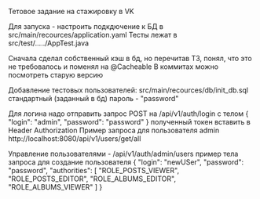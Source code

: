 Тетовое задание на стажировку в VK

Для запуска - настроить подкдючение к БД в src/main/recources/application.yaml
Тесты лежат в src/test/...../AppTest.java

Сначала сделал собственный кэш в бд, но перечитав ТЗ, понял, что это не требовалось и поменял на @Cacheable
В коммитах можно посмотреть старую версию

Добавление тестовых пользователей: src/main/recources/db/init_db.sql
стандартный (заданный в бд) пароль - "password"

Для логина надо отправить запрос POST на /api/v1/auth/login 
c телом { "login": "admin", "password": "password" }
полученный токен вставить в Header Authorization
Пример запроса для пользователя admin
http://localhost:8080/api/v1/users/get/all

Управление пользователями - /api/v1/auth/admin/users
пример тела запроса для создание пользователя
{
    "login": "newUSer",
    "password": "password",
    "authorities": [
        "ROLE_POSTS_VIEWER",
        "ROLE_POSTS_EDITOR",
        "ROLE_ALBUMS_EDITOR",
        "ROLE_ALBUMS_VIEWER"
    ]
}